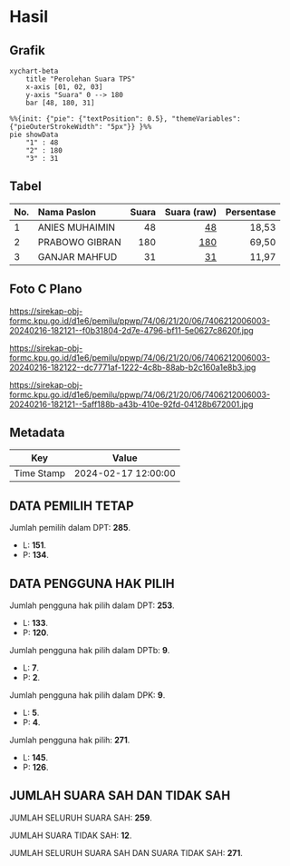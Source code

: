 # Hasil

## Grafik

```mermaid
xychart-beta
    title "Perolehan Suara TPS"
    x-axis [01, 02, 03]
    y-axis "Suara" 0 --> 180
    bar [48, 180, 31]
```

```mermaid
%%{init: {"pie": {"textPosition": 0.5}, "themeVariables": {"pieOuterStrokeWidth": "5px"}} }%%
pie showData
    "1" : 48
    "2" : 180
    "3" : 31
```

## Tabel

| No. | Nama Paslon    | Suara | Suara (raw) | Persentase |
|:--- |:-------------- | -----:| -----------:| ----------:|
| 1   | ANIES MUHAIMIN | 48    | [48][p-1]   | 18,53      |
| 2   | PRABOWO GIBRAN | 180   | [180][p-2]  | 69,50      |
| 3   | GANJAR MAHFUD  | 31    | [31][p-3]   | 11,97      |


[p-1]: https://github.com/gigit-pemilu/pemilu-2024-74-sulawesi-tenggara/blob/main/pilpres/hitung-suara/sub/74-sulawesi-tenggara/sub/06-bombana/sub/21-lantari-jaya/sub/2006-anugerah/sub/003-tps/sub/paslon-1.txt
[p-2]: https://github.com/gigit-pemilu/pemilu-2024-74-sulawesi-tenggara/blob/main/pilpres/hitung-suara/sub/74-sulawesi-tenggara/sub/06-bombana/sub/21-lantari-jaya/sub/2006-anugerah/sub/003-tps/sub/paslon-2.txt
[p-3]: https://github.com/gigit-pemilu/pemilu-2024-74-sulawesi-tenggara/blob/main/pilpres/hitung-suara/sub/74-sulawesi-tenggara/sub/06-bombana/sub/21-lantari-jaya/sub/2006-anugerah/sub/003-tps/sub/paslon-3.txt

## Foto C Plano

https://sirekap-obj-formc.kpu.go.id/d1e6/pemilu/ppwp/74/06/21/20/06/7406212006003-20240216-182121--f0b31804-2d7e-4796-bf11-5e0627c8620f.jpg

https://sirekap-obj-formc.kpu.go.id/d1e6/pemilu/ppwp/74/06/21/20/06/7406212006003-20240216-182122--dc7771af-1222-4c8b-88ab-b2c160a1e8b3.jpg

https://sirekap-obj-formc.kpu.go.id/d1e6/pemilu/ppwp/74/06/21/20/06/7406212006003-20240216-182121--5aff188b-a43b-410e-92fd-04128b672001.jpg


## Metadata

| Key        | Value               |
| ---------- | ------------------- |
| Time Stamp | 2024-02-17 12:00:00 |


## DATA PEMILIH TETAP

Jumlah pemilih dalam DPT: **285**.
 * L: **151**.
 * P: **134**.

## DATA PENGGUNA HAK PILIH

Jumlah pengguna hak pilih dalam DPT: **253**.
 * L: **133**.
 * P: **120**.

Jumlah pengguna hak pilih dalam DPTb: **9**.
 * L: **7**.
 * P: **2**.

Jumlah pengguna hak pilih dalam DPK: **9**.
 * L: **5**.
 * P: **4**.

Jumlah pengguna hak pilih: **271**.
 * L: **145**.
 * P: **126**.

## JUMLAH SUARA SAH DAN TIDAK SAH

JUMLAH SELURUH SUARA SAH: **259**.

JUMLAH SUARA TIDAK SAH: **12**.

JUMLAH SELURUH SUARA SAH DAN SUARA TIDAK SAH: **271**.


